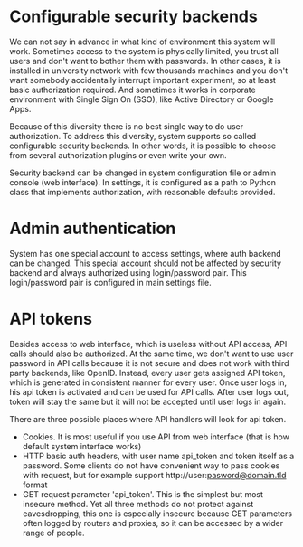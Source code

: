 
Configurable security backends
=======================

We can not say in advance in what kind of environment this system will work.
Sometimes access to the system is physically limited, you trust all users and
don't want to bother them with passwords. In other cases, it is installed in 
university network with few thousands machines and you don't want somebody 
accidentally interrupt important experiment, so at least basic authorization
required. And sometimes it works in corporate environment with Single Sign On
(SSO), like Active Directory or Google Apps.

Because of this diversity there is no best single way to do user authorization. 
To address this diversity, system supports so called configurable security 
backends. In other words, it is possible to choose from several authorization
plugins or even write your own.

Security backend can be changed in system configuration file or admin console 
(web interface). In settings, it is configured as a path to Python class that 
implements authorization, with reasonable defaults provided.

Admin authentication
===========

System has one special account to access settings, where auth backend can be
changed. This special account should not be affected by security backend and
always authorized using login/password pair. This login/password pair is
configured in main settings file.

API tokens
===========

Besides access to web interface, which is useless without API access, API
calls should also be authorized. At the same time, we don't want to use
user password in API calls because it is not secure and does not work with
third party backends, like OpenID. Instead, every user gets assigned API token,
which is generated in consistent manner for every user. Once user logs in, 
his api token is activated and can be used for API calls. After user logs out,
token will stay the same but it will not be accepted until user logs in again.

There are three possible places where API handlers will look for api token.

- Cookies. It is most useful if you use API from web interface (that is how
    default system interface works)
- HTTP basic auth headers, with user name api_token and token itself as a 
    password. Some clients do not have convenient way to pass cookies with 
    request, but for example support http://user:pasword@domain.tld format
- GET request parameter 'api_token'. This is the simplest but most insecure
    method. Yet all three methods do not protect against eavesdropping, this 
    one is especially insecure because GET parameters often logged by routers
    and proxies, so it can be accessed by a wider range of people.
